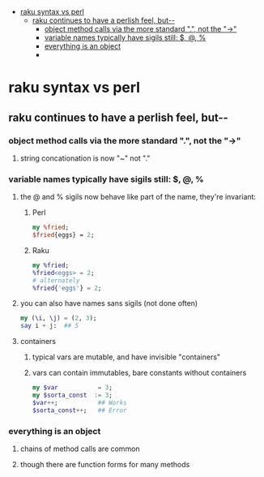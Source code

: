 - [raku syntax vs perl](#org5fc1518)
  - [raku continues to have a perlish feel, but--](#org232ed62)
    - [object method calls via the more standard ".", not the "->"](#orgbc8a27c)
    - [variable names typically have sigils still: $, @, %](#org20f8fee)
    - [everything is an object](#org2abf130)
    - [](#orge6b8fde)


<a id="org5fc1518"></a>

# raku syntax vs perl


<a id="org232ed62"></a>

## raku continues to have a perlish feel, but--


<a id="orgbc8a27c"></a>

### object method calls via the more standard ".", not the "->"

1.  string concationation is now "~" not "."


<a id="org20f8fee"></a>

### variable names typically have sigils still: $, @, %

1.  the @ and % sigils now behave like part of the name, they're invariant:

    1.  Perl
    
        ```perl
        my %fried;
        $fried{eggs} = 2;
        ```
    
    2.  Raku
    
        ```raku
        my %fried;
        %fried<eggs> = 2;
        # alternately
        %fried{'eggs'} = 2;
        ```

2.  you can also have names sans sigils (not done often)

    ```raku
    my (\i, \j) = (2, 3);
    say i + j:  ## 5
    ```

3.  containers

    1.  typical vars are mutable, and have invisible "containers"
    
    2.  vars can contain immutables, bare constants without containers
    
        ```raku
        my $var           = 3;
        my $sorta_const  := 3;
        $var++;           ## Works
        $sorta_const++;   ## Error
        ```


<a id="org2abf130"></a>

### everything is an object

1.  chains of method calls are common

2.  though there are function forms for many methods


<a id="orge6b8fde"></a>

###
